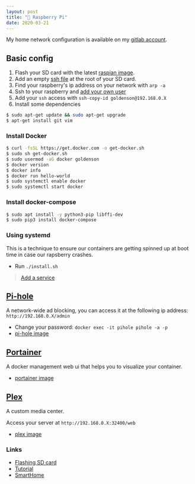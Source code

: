 ```yaml
---
layout: post
title: "🍇 Raspberry Pi"
date: 2020-03-21
---
```


My home network configuration is available on my [gitlab account](https://gitlab.com/goldenson/raspberry-pi).

## Basic config

1. Flash your SD card with the latest [raspian image](https://www.raspberrypi.org/downloads/raspbian/).
2. Add an empty [ssh file](https://www.raspberrypi.org/documentation/remote-access/ssh/) at the root of your SD card.
3. Find your raspberry's ip address on your network with `arp -a`
4. Ssh to your raspberry and [add your own user](https://www.raspberrypi.org/documentation/linux/usage/users.md)
5. Add your `ssh` access with `ssh-copy-id goldenson@192.168.0.X`
6. Install some dependencies

```bash
$ sudo apt-get update && sudo apt-get upgrade
$ apt-get install git vim
```

### Install Docker

```bash
$ curl -fsSL https://get.docker.com -o get-docker.sh
$ sudo sh get-docker.sh
$ sudo usermod -aG docker goldenson
$ docker version
$ docker info
$ docker run hello-world
$ sudo systemctl enable docker
$ sudo systemctl start docker
```

### Install docker-compose

```bash
$ sudo apt install -y python3-pip libffi-dev
$ sudo pip3 install docker-compose
```

### Using systemd

This is a technique to ensure our containers are getting spinned up at boot time in case our rapsberry crashes.

- Run `./install.sh`

> [Add a service](https://www.raspberrypi.org/documentation/linux/usage/systemd.md)


## [Pi-hole](https://pi-hole.net/)

A network-wide ad blocking, you can access it at the following ip address: `http://192.168.0.X/admin`

- Change your password: `docker exec -it pihole pihole -a -p`
- [pi-hole image](https://hub.docker.com/r/pihole/pihole/)


## [Portainer](https://www.portainer.io/)

A docker management web ui that helps you to visualize your container.

- [portainer image](https://hub.docker.com/r/portainer/portainer/)

## [Plex](https://www.plex.tv/)

A custom media center.

Access your server at `http://192.168.0.X:32400/web`

- [plex image](https://hub.docker.com/r/linuxserver/plex/)

### Links

- [Flashing SD card](https://www.balena.io/etcher/)
- [Tutorial](https://homenetworkguy.com/how-to/install-pihole-on-raspberry-pi-with-docker-and-portainer/)
- [SmartHome](https://www.smarthomebeginner.com/docker-home-media-server-2018-basic/#Basic_Docker_and_Docker_Compose_Primer)
